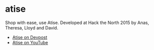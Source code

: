 atise
=====

Shop with ease, use Atise. Developed at Hack the North 2015 by Anas, Theresa, Lloyd and David.

* [Atise on Devpost](http://devpost.com/software/atise)
* [Atise on YouTube](https://www.youtube.com/watch?v=TrEDZ7HuKqI)